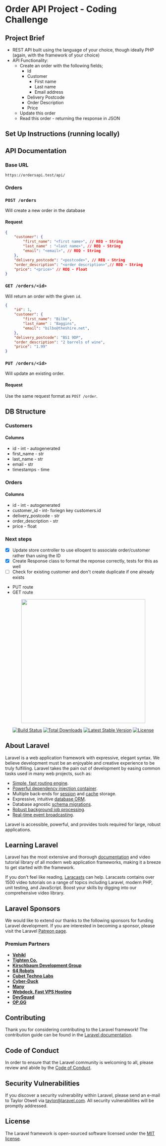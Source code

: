 # Order API Project - Coding Challenge

## Project Brief
- REST API built using the language of your choice, though ideally PHP (again, with the framework of your choice)
- API Functionality:
    - Create an order with the following fields;
      - Id
      - Customer 
        - First name
        - Last name
        - Email address
      - Delivery Postcode
      - Order Description 
      - Price
    - Update this order
    - Read this order - returning the response in JSON

## Set Up Instructions (running locally)


## API Documentation

### Base URL
`https://ordersapi.test/api/`

### Orders

### `POST /orders`

Will create a new order in the database

#### Request

```json
{	
    "customer": {
        "first_name": "<first name>", // REQ - String
        "last_name" : "<last name>", // REQ - String
        "email": "<email>", // REQ - String
    },
    "delivery_postcode": "<postcode>", // REQ - String
    "order_description": "<order description>",// REQ - String
    "price": "<price>" // REQ - Float
}
```

### `GET /orders/<id>`

Will return an order with the given `id`.
 
```json
{	
    "id": 1,
    "customer": {
        "first_name": "Bilbo", 
        "last_name" : "Baggins", 
        "email": "bilbo@theshire.net", 
    },
    "delivery_postcode": "BS1 9DP", 
    "order_description": "2 barrels of wine",
    "price": "1.99"
}
```

### `PUT /orders/<id>`

Will update an existing order. 

#### Request

Use the same request format as `POST /order`.

## DB Structure

### Customers
#### Columns
- id - int - autogenerated
- first_name - str
- last_name - str
- email - str
- timestamps - time

### Orders
#### Columns
- id - int - autogenerated
- customer_id - int- foriegn key customers.id
- delivery_postcode - str
- order_description - str
- price - float


### Next steps
- [x] Update store controller to use elloqent to associate order/customer rather than using the ID
- [x] Create Response class to format the reponse correctly, tests for this as well
- [ ] Check for existing customer and don't create duplicate if one already exists
- PUT route
- GET route

<p align="center"><img src="https://res.cloudinary.com/dtfbvvkyp/image/upload/v1566331377/laravel-logolockup-cmyk-red.svg" width="400"></p>

<p align="center">
<a href="https://travis-ci.org/laravel/framework"><img src="https://travis-ci.org/laravel/framework.svg" alt="Build Status"></a>
<a href="https://packagist.org/packages/laravel/framework"><img src="https://poser.pugx.org/laravel/framework/d/total.svg" alt="Total Downloads"></a>
<a href="https://packagist.org/packages/laravel/framework"><img src="https://poser.pugx.org/laravel/framework/v/stable.svg" alt="Latest Stable Version"></a>
<a href="https://packagist.org/packages/laravel/framework"><img src="https://poser.pugx.org/laravel/framework/license.svg" alt="License"></a>
</p>

## About Laravel

Laravel is a web application framework with expressive, elegant syntax. We believe development must be an enjoyable and creative experience to be truly fulfilling. Laravel takes the pain out of development by easing common tasks used in many web projects, such as:

- [Simple, fast routing engine](https://laravel.com/docs/routing).
- [Powerful dependency injection container](https://laravel.com/docs/container).
- Multiple back-ends for [session](https://laravel.com/docs/session) and [cache](https://laravel.com/docs/cache) storage.
- Expressive, intuitive [database ORM](https://laravel.com/docs/eloquent).
- Database agnostic [schema migrations](https://laravel.com/docs/migrations).
- [Robust background job processing](https://laravel.com/docs/queues).
- [Real-time event broadcasting](https://laravel.com/docs/broadcasting).

Laravel is accessible, powerful, and provides tools required for large, robust applications.

## Learning Laravel

Laravel has the most extensive and thorough [documentation](https://laravel.com/docs) and video tutorial library of all modern web application frameworks, making it a breeze to get started with the framework.

If you don't feel like reading, [Laracasts](https://laracasts.com) can help. Laracasts contains over 1500 video tutorials on a range of topics including Laravel, modern PHP, unit testing, and JavaScript. Boost your skills by digging into our comprehensive video library.

## Laravel Sponsors

We would like to extend our thanks to the following sponsors for funding Laravel development. If you are interested in becoming a sponsor, please visit the Laravel [Patreon page](https://patreon.com/taylorotwell).

### Premium Partners

- **[Vehikl](https://vehikl.com/)**
- **[Tighten Co.](https://tighten.co)**
- **[Kirschbaum Development Group](https://kirschbaumdevelopment.com)**
- **[64 Robots](https://64robots.com)**
- **[Cubet Techno Labs](https://cubettech.com)**
- **[Cyber-Duck](https://cyber-duck.co.uk)**
- **[Many](https://www.many.co.uk)**
- **[Webdock, Fast VPS Hosting](https://www.webdock.io/en)**
- **[DevSquad](https://devsquad.com)**
- **[OP.GG](https://op.gg)**

## Contributing

Thank you for considering contributing to the Laravel framework! The contribution guide can be found in the [Laravel documentation](https://laravel.com/docs/contributions).

## Code of Conduct

In order to ensure that the Laravel community is welcoming to all, please review and abide by the [Code of Conduct](https://laravel.com/docs/contributions#code-of-conduct).

## Security Vulnerabilities

If you discover a security vulnerability within Laravel, please send an e-mail to Taylor Otwell via [taylor@laravel.com](mailto:taylor@laravel.com). All security vulnerabilities will be promptly addressed.

## License

The Laravel framework is open-sourced software licensed under the [MIT license](https://opensource.org/licenses/MIT).

